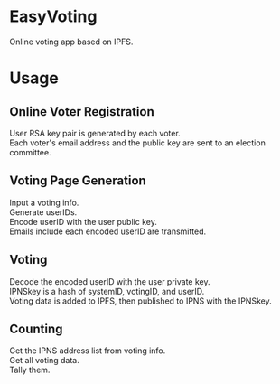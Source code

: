 # EasyVoting
Online voting app based on IPFS.

# Usage
## Online Voter Registration
User RSA key pair is generated by each voter.  
Each voter's email address and the public key are sent to an election committee.
## Voting Page Generation
Input a voting info.  
Generate userIDs.  
Encode userID with the user public key.  
Emails include each encoded userID are transmitted.  
## Voting
Decode the encoded userID with the user private key.  
IPNSkey is a hash of systemID, votingID, and userID.    
Voting data is added to IPFS, then published to IPNS with the IPNSkey.  
## Counting
Get the IPNS address list from voting info.  
Get all voting data.  
Tally them.
